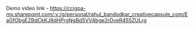 Demo video link - https://ccigoa-my.sharepoint.com/:v:/g/personal/rahul_bandodkar_creativecapsule_com/EaGfObgEZBdCkKJ8dHPrgNgBd5VV4bge2rDveR455ZULrg